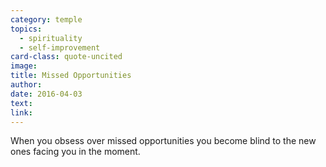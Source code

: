 ```yaml
---
category: temple
topics:
  - spirituality
  - self-improvement
card-class: quote-uncited
image:
title: Missed Opportunities
author:
date: 2016-04-03
text:
link:
---
```

When you obsess over missed opportunities you become blind to the new ones facing you in the moment.

